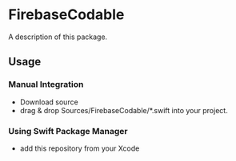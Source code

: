 # FirebaseCodable

A description of this package.

## Usage

### Manual Integration
- Download source
- drag & drop Sources/FirebaseCodable/*.swift into your project.

### Using Swift Package Manager
- add this repository from your Xcode

